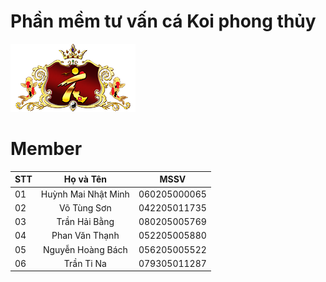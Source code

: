 # Phần mềm tư vấn cá Koi  phong thủy

![Logo](https://github.com/huynhmainhatminh/Group-E-Project/blob/main/DEMO_IMG/logo.png)

# Member
| STT | Họ và Tên | MSSV |
|--|--|--|
| 01 | <div align="center">Huỳnh Mai Nhật Minh</div> | <div align="center">060205000065</div> |
| 02 | <div align="center">Võ Tùng Sơn</div> | <div align="center">042205011735</div> |
| 03 | <div align="center">Trần Hải Bằng</div> | <div align="center">080205005769</div> |
| 04 | <div align="center">Phan Văn Thạnh</div> | <div align="center">052205005880</div> |
| 05 | <div align="center">Nguyễn Hoàng Bách</div> | <div align="center">056205005522</div> |
| 06 | <div align="center">Trần Ti Na</div> | <div align="center">079305011287</div> |
